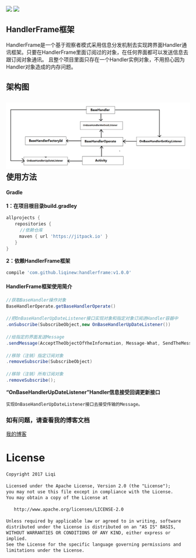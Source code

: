 [![](https://jitpack.io/v/liqinew/handlerframe.svg)](https://jitpack.io/#liqinew/handlerframe)
[![](https://img.shields.io/badge/%E4%BD%9C%E8%80%85-%E6%9D%8E%E5%A5%87-orange.svg)](https://github.com/LiqiNew)

## HandlerFrame框架
 HandlerFrame是一个基于观察者模式采用信息分发机制去实现跨界面Handler通讯框架。只要在HandlerFrame里面订阅过的对象，在任何界面都可以发送信息去跟订阅对象通讯。
 且整个项目里面只存在一个Handler实例对象，不用担心因为Handler对象造成的内存问题。
 ## 架构图
 ![架构图](./image/framework.png)
 使用方法
-----

#### Gradle
**1：在项目根目录build.gradley**	<br>

```gradle
allprojects {
　　repositories {
  　　//依赖仓库
　　　maven { url 'https://jitpack.io' }
　　}
}
```

**2：依赖HandlerFrame框架**<br>

```gradle
compile 'com.github.liqinew:handlerframe:v1.0.0'
```

#### HandlerFrame框架使用简介
```java
//获取BaseHandler操作对象
BaseHandlerOperate.getBaseHandlerOperate()

//把OnBaseHandlerUpDateListener接口实现对象和指定对象订阅进Handler容器中
.onSubscribe(SubscribeObject,new OnBaseHandlerUpDateListener())

//给指定的界面发送Message
.sendMessage(AcceptTheObjectOfYheInformation, Message-What, SendTheMessageContent)

//移除（注销）指定订阅对象
.removeSubscribe(SubscribeObject)

//移除（注销）所有订阅对象
.removeSubscribe();
```
**“OnBaseHandlerUpDateListener”Handler信息接受回调更新接口**
```
实现OnBaseHandlerUpDateListener接口去接受传输的Message。
```
### 如有问题，请查看我的博客文档
[我的博客](http://www.jianshu.com/p/e9fbb99593cb) 

# License

    Copyright 2017 Liqi

    Licensed under the Apache License, Version 2.0 (the "License");
    you may not use this file except in compliance with the License.
    You may obtain a copy of the License at

       http://www.apache.org/licenses/LICENSE-2.0

    Unless required by applicable law or agreed to in writing, software
    distributed under the License is distributed on an "AS IS" BASIS,
    WITHOUT WARRANTIES OR CONDITIONS OF ANY KIND, either express or implied.
    See the License for the specific language governing permissions and
    limitations under the License.
